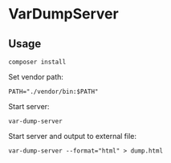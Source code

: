 # VarDumpServer

## Usage
```
composer install
```
Set vendor path:
```
PATH="./vendor/bin:$PATH"
```

Start server:
```
var-dump-server
```

Start server and output to external file:
```
var-dump-server --format="html" > dump.html
```